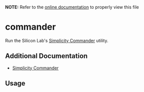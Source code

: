 __NOTE:__ Refer to the [online documentation](https://siliconlabs.github.io/mltk) to properly view this file
# commander
Run the Silicon Lab's [Simplicity Commander](https://www.silabs.com/documents/public/user-guides/ug162-simplicity-commander-reference-guide.pdf) utility.

## Additional Documentation

- [Simplicity Commander](https://www.silabs.com/documents/public/user-guides/ug162-simplicity-commander-reference-guide.pdf)


## Usage

```{include} ./commander_cli_help.md
```